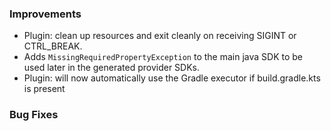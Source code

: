 ### Improvements

- Plugin: clean up resources and exit cleanly on receiving SIGINT or CTRL_BREAK.
- Adds `MissingRequiredPropertyException` to the main java SDK to be used later in the generated provider SDKs.
- Plugin: will now automatically use the Gradle executor if build.gradle.kts is present

### Bug Fixes